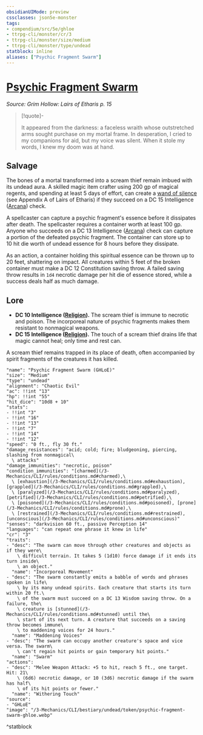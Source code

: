 ```yaml
---
obsidianUIMode: preview
cssclasses: json5e-monster
tags:
- compendium/src/5e/ghloe
- ttrpg-cli/monster/cr/3
- ttrpg-cli/monster/size/medium
- ttrpg-cli/monster/type/undead
statblock: inline
aliases: ["Psychic Fragment Swarm"]
---
```

# [Psychic Fragment Swarm](3-Mechanics\CLI\bestiary\undead/psychic-fragment-swarm-ghloe.md)
*Source: Grim Hollow: Lairs of Etharis p. 15*  

> [!quote]-  
> 
> It appeared from the darkness: a faceless wraith whose outstretched arms sought purchase on my mortal frame. In desperation, I cried to my companions for aid, but my voice was silent. When it stole my words, I knew my doom was at hand.

## Salvage

The bones of a mortal transformed into a scream thief remain imbued with its undead aura. A skilled magic item crafter using 200 gp of magical regents, and spending at least 5 days of effort, can create a [wand of silence](/3-Mechanics/CLI/items/wand-of-silence-ghloe.md) (see Appendix A of Lairs of Etharis) if they succeed on a DC 15 Intelligence ([Arcana](/3-Mechanics/CLI/rules/skills.md#Arcana)) check.

A spellcaster can capture a psychic fragment's essence before it dissipates after death. The spellcaster requires a container worth at least 100 gp. Anyone who succeeds on a DC 13 Intelligence ([Arcana](/3-Mechanics/CLI/rules/skills.md#Arcana)) check can capture a portion of the defeated psychic fragment. The container can store up to 10 hit die worth of undead essence for 8 hours before they dissipate.

As an action, a container holding this spiritual essence can be thrown up to 20 feet, shattering on impact. All creatures within 5 feet of the broken container must make a DC 12 Constitution saving throw. A failed saving throw results in `1d4` necrotic damage per hit die of essence stored, while a success deals half as much damage.

## Lore

- **DC 10 Intelligence ([Religion](/3-Mechanics/CLI/rules/skills.md#Religion)).** The scream thief is immune to necrotic and poison. The incorporeal nature of psychic fragments makes them resistant to nonmagical weapons.  
- **DC 15 Intelligence ([Religion](/3-Mechanics/CLI/rules/skills.md#Religion)).** The touch of a scream thief drains life that magic cannot heal; only time and rest can.  

A scream thief remains trapped in its place of death, often accompanied by spirit fragments of the creatures it has killed.

```statblock
"name": "Psychic Fragment Swarm (GHLoE)"
"size": "Medium"
"type": "undead"
"alignment": "Chaotic Evil"
"ac": !!int "13"
"hp": !!int "55"
"hit_dice": "10d8 + 10"
"stats":
- !!int "3"
- !!int "16"
- !!int "13"
- !!int "7"
- !!int "14"
- !!int "12"
"speed": "0 ft., fly 30 ft."
"damage_resistances": "acid; cold; fire; bludgeoning, piercing, slashing from nonmagical\
  \ attacks"
"damage_immunities": "necrotic, poison"
"condition_immunities": "[charmed](/3-Mechanics/CLI/rules/conditions.md#charmed),\
  \ [exhaustion](/3-Mechanics/CLI/rules/conditions.md#exhaustion), [grappled](/3-Mechanics/CLI/rules/conditions.md#grappled),\
  \ [paralyzed](/3-Mechanics/CLI/rules/conditions.md#paralyzed), [petrified](/3-Mechanics/CLI/rules/conditions.md#petrified),\
  \ [poisoned](/3-Mechanics/CLI/rules/conditions.md#poisoned), [prone](/3-Mechanics/CLI/rules/conditions.md#prone),\
  \ [restrained](/3-Mechanics/CLI/rules/conditions.md#restrained), [unconscious](/3-Mechanics/CLI/rules/conditions.md#unconscious)"
"senses": "darkvision 60 ft., passive Perception 14"
"languages": "can repeat one phrase it knew in life"
"cr": "3"
"traits":
- "desc": "The swarm can move through other creatures and objects as if they were\
    \ difficult terrain. It takes 5 (1d10) force damage if it ends its turn inside\
    \ an object."
  "name": "Incorporeal Movement"
- "desc": "The swarm constantly emits a babble of words and phrases spoken in life\
    \ by its many undead spirits. Each creature that starts its turn within 20 ft.\
    \ of the swarm must succeed on a DC 13 Wisdom saving throw. On a failure, the\
    \ creature is [stunned](/3-Mechanics/CLI/rules/conditions.md#stunned) until the\
    \ start of its next turn. A creature that succeeds on a saving throw becomes immune\
    \ to maddening voices for 24 hours."
  "name": "Maddening Voices"
- "desc": "The swarm can occupy another creature's space and vice versa. The swarm\
    \ can't regain hit points or gain temporary hit points."
  "name": "Swarm"
"actions":
- "desc": "Melee Weapon Attack: +5 to hit, reach 5 ft., one target. Hit: 21\
    \ (6d6) necrotic damage, or 10 (3d6) necrotic damage if the swarm has half\
    \ of its hit points or fewer."
  "name": "Withering Touch"
"source":
- "GHLoE"
"image": "/3-Mechanics/CLI/bestiary/undead/token/psychic-fragment-swarm-ghloe.webp"
```
^statblock